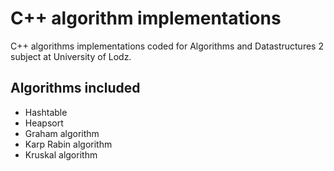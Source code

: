 # C++ algorithm implementations

C++ algorithms implementations coded for Algorithms and Datastructures 2 subject at University of Lodz. 

## Algorithms included
- Hashtable
- Heapsort
- Graham algorithm
- Karp Rabin algorithm
- Kruskal algorithm
